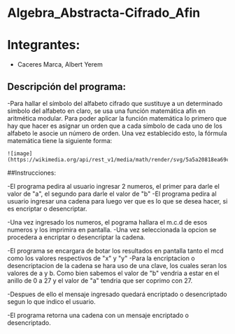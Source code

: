 # Algebra_Abstracta-Cifrado_Afin

# Integrantes:
- Caceres Marca, Albert Yerem

## Descripción del programa:

-Para hallar el símbolo del alfabeto cifrado que sustituye a un determinado símbolo del alfabeto en claro, se usa una función matemática afín en aritmética modular. Para poder aplicar la función matemática lo primero que hay que hacer es asignar un orden que a cada símbolo de cada uno de los alfabeto le asocie un número de orden. Una vez establecido esto, la fórmula matemática tiene la siguiente forma:

	![image](https://wikimedia.org/api/rest_v1/media/math/render/svg/5a5a20818ea69c9bca8c05c73b9d6815ed6de210)

##Instrucciones:

-El programa pedira al usuario ingresar 2 numeros, el primer para darle el valor de "a", el segundo para darle el valor de "b"
-El programa pedira al usuario ingresar una cadena para luego ver que es lo que se desea hacer, si es encriptar o desencriptar.

-Una vez ingresado los numeros, el pograma hallara el m.c.d de esos numeros y los imprimira en pantalla.
-Una vez seleccionada la opcion se procedera a encriptar o desencriptar la cadena.

-El programa se encargara de botar los resultados en pantalla tanto el mcd como los valores respectivos de "x" y "y"
-Para la encriptacion o desencriptacion de la cadena se hara uso de una clave, los cuales seran los valores de a y b. Como bien sabemos el valor de "b" vendria a estar
en el anillo de 0 a 27 y el valor de "a" tendria que ser coprimo con 27.

-Despues de ello el mensaje ingresado quedará encriptado o desencriptado segun lo que indico el usuario.

-El programa retorna una cadena con un mensaje encriptado o desencriptado.